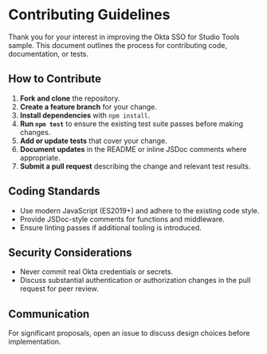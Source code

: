 # Contributing Guidelines

Thank you for your interest in improving the Okta SSO for Studio Tools sample. This document outlines the process for contributing code, documentation, or tests.

## How to Contribute
1. **Fork and clone** the repository.
2. **Create a feature branch** for your change.
3. **Install dependencies** with `npm install`.
4. **Run `npm test`** to ensure the existing test suite passes before making changes.
5. **Add or update tests** that cover your change.
6. **Document updates** in the README or inline JSDoc comments where appropriate.
7. **Submit a pull request** describing the change and relevant test results.

## Coding Standards
- Use modern JavaScript (ES2019+) and adhere to the existing code style.
- Provide JSDoc-style comments for functions and middleware.
- Ensure linting passes if additional tooling is introduced.

## Security Considerations
- Never commit real Okta credentials or secrets.
- Discuss substantial authentication or authorization changes in the pull request for peer review.

## Communication
For significant proposals, open an issue to discuss design choices before implementation.
